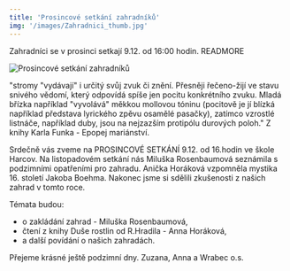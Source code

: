 ```yaml
---
title: 'Prosincové setkání zahradníků'
img: '/images/Zahradnici_thumb.jpg'
---
```


Zahradníci se v prosinci setkají 9.12. od 16:00 hodin.
READMORE

![Prosincové setkání zahradníků](/images/Zahradnici_thumb.jpg)

"stromy "vydávají" i určitý svůj zvuk či znění. Přesněji řečeno-žijí ve stavu snivého vědomí, který odpovídá spíše jen pocitu konkrétního zvuku. Mladá břízka například "vyvolává" měkkou mollovou tóninu (pocitově je jí blízká například představa lyrického zpěvu osamělé pasačky), zatímco vzrostlé listnáče, například duby, jsou na nejzazším protipólu durových poloh."
Z knihy Karla Funka - Epopej mariánství.

Srdečně vás zveme na PROSINCOVÉ SETKÁNÍ 9.12. od 16.hodin ve škole Harcov. Na listopadovém setkání nás Miluška Rosenbaumová seznámila s podzimními opatřeními pro zahradu. Anička Horáková vzpomněla mystika 16. století Jakoba Boehma. Nakonec jsme si sdělili zkušenosti z našich zahrad v tomto roce.

Témata budou:
- o zakládání zahrad - Miluška Rosenbaumová,
- čtení z knihy Duše rostlin od R.Hradila - Anna Horáková,
- a další povídání o našich zahradách.

Přejeme krásné ještě podzimní dny. Zuzana, Anna a Wrabec o.s.


